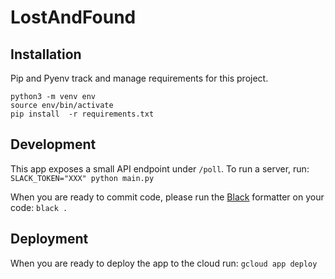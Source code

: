 # LostAndFound

## Installation
Pip and Pyenv track and manage requirements for this project.
```
python3 -m venv env
source env/bin/activate
pip install  -r requirements.txt
```

## Development
This app exposes a small API endpoint under `/poll`. To run a server, run:
`SLACK_TOKEN="XXX" python main.py`

When you are ready to commit code, please run the 
[Black](https://black.readthedocs.io/en/stable/installation_and_usage.html) 
formatter on your code: `black .`

## Deployment
When you are ready to deploy the app to the cloud run: `gcloud app deploy`
